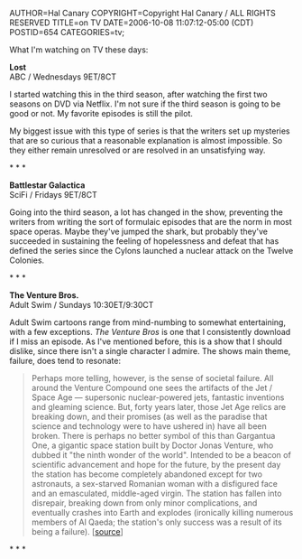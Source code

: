 AUTHOR=Hal Canary
COPYRIGHT=Copyright Hal Canary / ALL RIGHTS RESERVED
TITLE=on TV
DATE=2006-10-08 11:07:12-05:00 (CDT)
POSTID=654
CATEGORIES=tv;

What I'm watching on TV these days:

**Lost**  
ABC / Wednesdays 9ET/8CT

I started watching this in the third season, after watching the first two seasons on DVD via Netflix. I'm not sure if the third season is going to be good or not. My favorite episodes is still the pilot.

My biggest issue with this type of series is that the writers set up mysteries that are so curious that a reasonable explanation is almost impossible. So they either remain unresolved or are resolved in an unsatisfying way.

\* \* \*

**Battlestar Galactica**  
SciFi / Fridays 9ET/8CT

Going into the third season, a lot has changed in the show, preventing the writers from writing the sort of formulaic episodes that are the norm in most space operas. Maybe they've jumped the shark, but probably they've succeeded in sustaining the feeling of hopelessness and defeat that has defined the series since the Cylons launched a nuclear attack on the Twelve Colonies.

\* \* \*

**The Venture Bros.**  
Adult Swim / Sundays 10:30ET/9:30CT

Adult Swim cartoons range from mind-numbing to somewhat entertaining, with a few exceptions. _The Venture Bros_ is one that I consistently download if I miss an episode. As I've mentioned before, this is a show that I should dislike, since there isn't a single character I admire. The shows main theme, failure, does tend to resonate:

> Perhaps more telling, however, is the sense of societal failure. All around the Venture Compound one sees the artifacts of the Jet / Space Age — supersonic nuclear-powered jets, fantastic inventions and gleaming science. But, forty years later, those Jet Age relics are breaking down, and their promises (as well as the paradise that science and technology were to have ushered in) have all been broken. There is perhaps no better symbol of this than Gargantua One, a gigantic space station built by Doctor Jonas Venture, who dubbed it "the ninth wonder of the world". Intended to be a beacon of scientific advancement and hope for the future, by the present day the station has become completely abandoned except for two astronauts, a sex-starved Romanian woman with a disfigured face and an emasculated, middle-aged virgin. The station has fallen into disrepair, breaking down from only minor complications, and eventually crashes into Earth and explodes (ironically killing numerous members of Al Qaeda; the station's only success was a result of its being a failure). \[[source](http://en.wikipedia.org/wiki/The_Venture_Bros.#Failure)\]

\* \* \*
